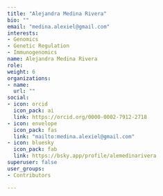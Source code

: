 ```yaml
---
title: "Alejandra Medina Rivera"
bio: ""
email: "medina.alexiel@gmail.com"
interests:
- Genomics
- Genetic Regulation
- Immunogenomics
name: Alejandra Medina Rivera
role: 
weight: 6
organizations:
- name: 
  url: ""
social:
- icon: orcid
  icon_pack: ai
  link: https://orcid.org/0000-0002-7912-2718
- icon: envelope
  icon_pack: fas
  link: "mailto:medina.alexiel@gmail.com"
- icon: bluesky
  icon_pack: fab
  link: https://bsky.app/profile/alemedinarivera
superuser: false
user_groups:
- Contributors

---
```


